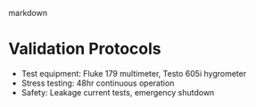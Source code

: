 markdown
# Validation Protocols
- Test equipment: Fluke 179 multimeter, Testo 605i hygrometer
- Stress testing: 48hr continuous operation
- Safety: Leakage current tests, emergency shutdown
